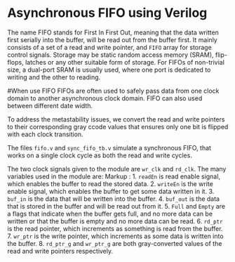 # Asynchronous FIFO using Verilog
The name FIFO stands for First In First Out, meaning that the data written first serially into the buffer, will be read out from the buffer first. It mainly consists of a set of a read and write pointer, and `FIFO` array for storage control signals. Storage may be static random access memory (SRAM), flip-flops, latches or any other suitable form of storage. For FIFOs of non-trivial size, a dual-port SRAM is usually used, where one port is dedicated to writing and the other to reading.

#When use FIFO FIFOs are often used to safely pass data from one clock domain to another asynchronous clock domain. FIFO can also used between different date width.

To address the metastability issues, we convert the read and write pointers to their corresponding gray ccode values that ensures only one bit is flipped with each clock transition.

The files `fifo.v` and `sync_fifo_tb.v` simulate a synchronous FIFO, that works on a single clock cycle as both the read and write cycles. 

The two clock signals given to the module are `wr_clk` and `rd_clk`. The many variables used in the module are:
 Markup : 1. `readEn` is read enable signal, which enables the buffer to read the stored data.
2. `writeEn` is the write enable signal, which enables the buffer to get some data written in it.
3. `buf_in` is the data that will be written into the buffer.
4. `buf_out` is the data that is stored in the buffer and will be read out from it.
5. `Full` and `Empty` are a flags that indicate when the buffer gets full, and no more data can be written or that the buffer is empty and no more data can be read.
6. `rd_ptr` is the read pointer, which increments as something is read from the buffer.
7. `wr_ptr` is the write pointer, which increments as some data is written into the buffer.
8. `rd_ptr_g` and `wr_ptr_g` are both gray-converted values of the read and write pointers respectively.
